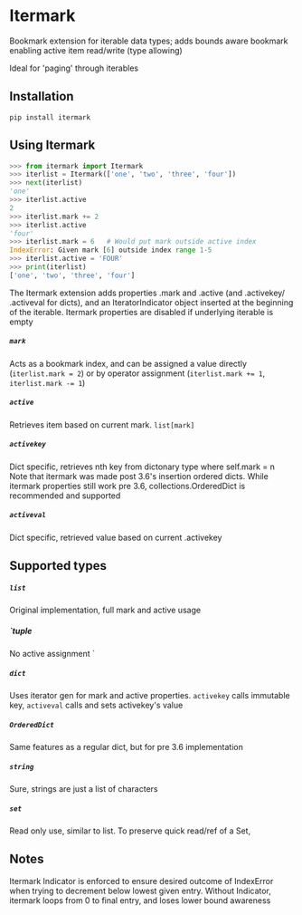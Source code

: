 # Itermark
Bookmark extension for iterable data types; adds bounds aware bookmark
 enabling active item read/write (type allowing)

Ideal for 'paging' through iterables

## Installation
```
pip install itermark
```

## Using Itermark
 ```python
>>> from itermark import Itermark
>>> iterlist = Itermark(['one', 'two', 'three', 'four'])
>>> next(iterlist)
'one'
>>> iterlist.active
2
>>> iterlist.mark += 2
>>> iterlist.active
'four'
>>> iterlist.mark = 6   # Would put mark outside active index
IndexError: Given mark [6] outside index range 1-5 
>>> iterlist.active = 'FOUR'
>>> print(iterlist)
['one', 'two', 'three', 'four']
```
The Itermark extension adds properties .mark and .active (and .activekey/
 .activeval for dicts), and an IteratorIndicator object inserted at the
  beginning of the iterable. Itermark properties are disabled if underlying
   iterable is empty  

##### `mark` 
Acts as a bookmark index, and can be assigned a value directly (`iterlist.mark
 = 2`) or by operator assignment (`iterlist.mark += 1`, `iterlist.mark -= 1`)

##### `active` 
Retrieves item based on current mark. `list[mark]`

##### `activekey` 
Dict specific, retrieves nth key from dictonary type where self.mark = n
 Note that itermark was made post 3.6's insertion ordered dicts. While
  itermark properties still work pre 3.6, collections.OrderedDict is
   recommended and supported

##### `activeval`
Dict specific, retrieved value based on current .activekey 

## Supported types

##### `list`
Original implementation, full mark and active usage

##### `tuple
No active assignment
`
##### `dict`
Uses iterator gen for mark and active properties. `activekey` calls immutable
 key, `activeval` calls and sets activekey's value

##### `OrderedDict`
Same features as a regular dict, but for pre 3.6 implementation

##### `string`
Sure, strings are just a list of characters

##### `set`
Read only use, similar to list. To preserve quick read/ref of a Set, 

## Notes
Itermark Indicator is enforced to ensure desired outcome of IndexError when
 trying to decrement below lowest given entry. Without Indicator, itermark
  loops from 0 to final entry, and loses lower bound awareness
 